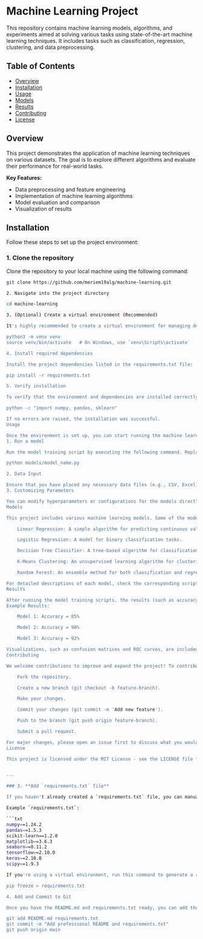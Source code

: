 # Machine Learning Project

This repository contains machine learning models, algorithms, and experiments aimed at solving various tasks using state-of-the-art machine learning techniques. It includes tasks such as classification, regression, clustering, and data preprocessing.

## Table of Contents
- [Overview](#overview)
- [Installation](#installation)
- [Usage](#usage)
- [Models](#models)
- [Results](#results)
- [Contributing](#contributing)
- [License](#license)

## Overview

This project demonstrates the application of machine learning techniques on various datasets. The goal is to explore different algorithms and evaluate their performance for real-world tasks.

**Key Features:**
- Data preprocessing and feature engineering
- Implementation of machine learning algorithms
- Model evaluation and comparison
- Visualization of results

## Installation

Follow these steps to set up the project environment:

### 1. Clone the repository

Clone the repository to your local machine using the following command:

```bash
git clone https://github.com/meriem19alg/machine-learning.git

2. Navigate into the project directory

cd machine-learning

3. (Optional) Create a virtual environment (Recommended)

It's highly recommended to create a virtual environment for managing dependencies:

python3 -m venv venv
source venv/bin/activate   # On Windows, use `venv\Scripts\activate`

4. Install required dependencies

Install the project dependencies listed in the requirements.txt file:

pip install -r requirements.txt

5. Verify installation

To verify that the environment and dependencies are installed correctly, run:

python -c "import numpy, pandas, sklearn"

If no errors are raised, the installation was successful.
Usage

Once the environment is set up, you can start running the machine learning models.
1. Run a model

Run the model training script by executing the following command. Replace model_name.py with the script you want to execute:

python models/model_name.py

2. Data Input

Ensure that you have placed any necessary data files (e.g., CSV, Excel) in the /data directory, or modify the script to point to the correct file path.
3. Customizing Parameters

You can modify hyperparameters or configurations for the models directly in the script files or through configuration files to experiment with different settings.
Models

This project includes various machine learning models. Some of the models implemented in the models/ directory include:

    Linear Regression: A simple algorithm for predicting continuous values.

    Logistic Regression: A model for binary classification tasks.

    Decision Tree Classifier: A tree-based algorithm for classification tasks.

    K-Means Clustering: An unsupervised learning algorithm for clustering tasks.

    Random Forest: An ensemble method for both classification and regression tasks.

For detailed descriptions of each model, check the corresponding scripts in the models/ directory.
Results

After running the model training scripts, the results (such as accuracy, confusion matrix, etc.) will be stored in the /results directory. You can visualize and compare the performance of different models.
Example Results:

    Model 1: Accuracy = 85%

    Model 2: Accuracy = 90%

    Model 3: Accuracy = 92%

Visualizations, such as confusion matrices and ROC curves, are included to help with model evaluation.
Contributing

We welcome contributions to improve and expand the project! To contribute:

    Fork the repository.

    Create a new branch (git checkout -b feature-branch).

    Make your changes.

    Commit your changes (git commit -m 'Add new feature').

    Push to the branch (git push origin feature-branch).

    Submit a pull request.

For major changes, please open an issue first to discuss what you would like to change.
License

This project is licensed under the MIT License - see the LICENSE file for details.


---

### 3. **Add `requirements.txt` file**

If you haven't already created a `requirements.txt` file, you can manually add common libraries used in machine learning:

Example `requirements.txt`:

```txt
numpy==1.24.2
pandas==1.5.3
scikit-learn==1.2.0
matplotlib==3.6.3
seaborn==0.11.2
tensorflow==2.10.0
keras==2.10.0
scipy==1.9.3

If you're using a virtual environment, run this command to generate a requirements.txt based on your environment:

pip freeze > requirements.txt

4. Add and Commit to Git

Once you have the README.md and requirements.txt ready, you can add them to your Git repository:

git add README.md requirements.txt
git commit -m "Add professional README and requirements.txt"
git push origin main


